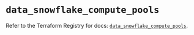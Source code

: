 # `data_snowflake_compute_pools`

Refer to the Terraform Registry for docs: [`data_snowflake_compute_pools`](https://registry.terraform.io/providers/snowflakedb/snowflake/2.7.0/docs/data-sources/compute_pools).
